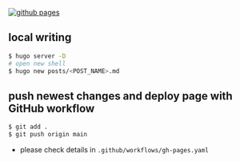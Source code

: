 [![github pages](https://github.com/chienfuchen32/chienfuchen32.github.io/actions/workflows/gh-pages.yaml/badge.svg?branch=main)](https://github.com/chienfuchen32/chienfuchen32.github.io/actions/workflows/gh-pages.yaml)

## local writing
```bash
$ hugo server -D
# open new shell
$ hugo new posts/<POST_NAME>.md
```

## push newest changes and deploy page with GitHub workflow
```bash
$ git add .
$ git push origin main
```
* please check details in `.github/workflows/gh-pages.yaml`
